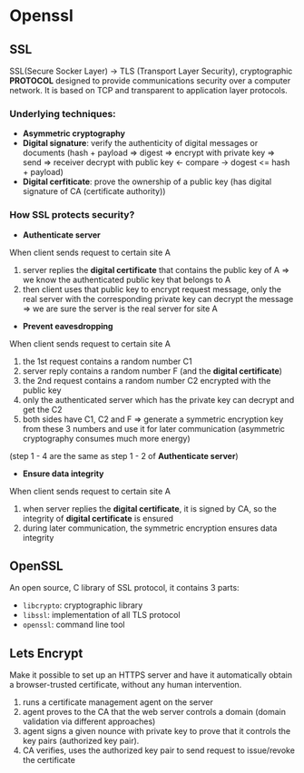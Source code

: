 # Openssl

## SSL

SSL(Secure Socker Layer) -> TLS (Transport Layer Security), cryptographic **PROTOCOL** designed to provide communications security over a computer network. It is based on TCP and transparent to application layer protocols.

### Underlying techniques:
* **Asymmetric cryptography**
* **Digital signature**: verify the authenticity of digital messages or documents (hash + payload => digest => encrypt with private key => send => receiver decrypt with public key <- compare -> dogest <= hash + payload)
* **Digital cerfiticate**: prove the ownership of a public key (has digital signature of CA (certificate authority))

### How SSL protects security?
* **Authenticate server**

When client sends request to certain site A 
1. server replies the **digital certificate** that contains the public key of A => we know the authenticated public key that belongs to A
2. then client uses that public key to encrypt request message, only the real server with the corresponding private key can decrypt the message => we are sure the server is the real server for site A

* **Prevent eavesdropping**

When client sends request to certain site A 
1. the 1st request contains a random number C1
2. server reply contains a random number F (and the **digital certificate**)
3. the 2nd request contains a random number C2 encrypted with the public key
4. only the authenticated server which has the private key can decrypt and get the C2 
5. both sides have C1, C2 and F => generate a symmetric encryption key from these 3 numbers and use it for later communication (asymmetric cryptography consumes much more energy)

(step 1 - 4 are the same as step 1 - 2 of **Authenticate server**)

* **Ensure data integrity**

When client sends request to certain site A
1. when server replies the **digital certificate**, it is signed by CA, so the integrity of **digital certificate** is ensured
2. during later communication, the symmetric encryption ensures data integrity


## OpenSSL

An open source, C library of SSL protocol, it contains 3 parts:
* `libcrypto`: cryptographic library
* `libssl`: implementation of all TLS protocol
* `openssl`: command line tool

## Lets Encrypt

Make it possible to set up an HTTPS server and have it automatically obtain a browser-trusted certificate, without any human intervention. 

1. runs a certificate management agent on the server
2. agent proves to the CA that the web server controls a domain (domain validation via different approaches)
3. agent signs a given nounce with private key to prove that it controls the key pairs (authorized key pair).
4. CA verifies, uses the authorized key pair to send request to issue/revoke the certificate
